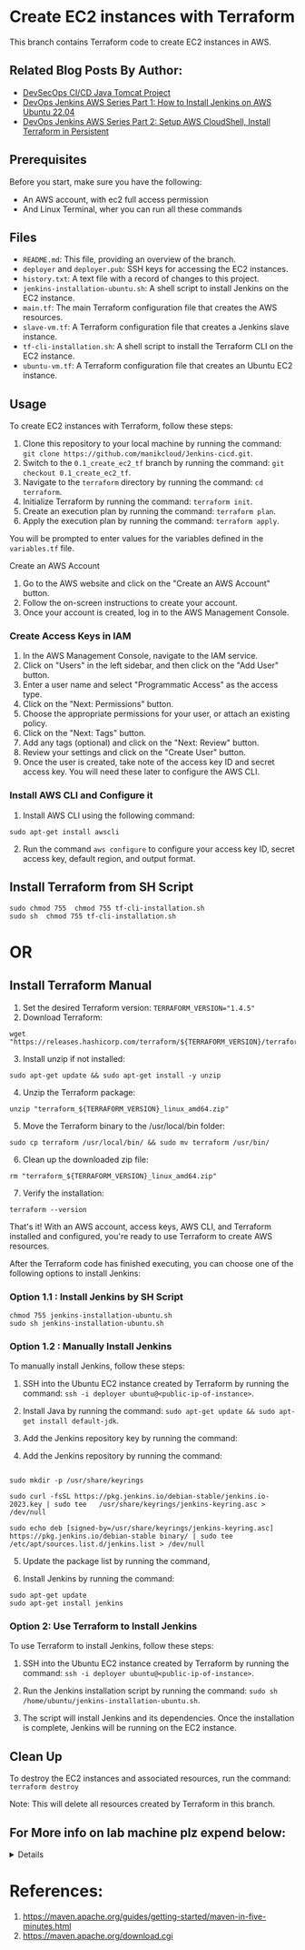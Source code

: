 # Create EC2 instances with Terraform

This branch contains Terraform code to create EC2 instances in AWS. 

## Related Blog Posts By Author:

- [DevSecOps CI/CD Java Tomcat Project](https://varunmanik1.medium.com/devsecops-cicd-java-tomcat-project-141d6b73e436)
- [DevOps Jenkins AWS Series Part 1: How to Install Jenkins on AWS Ubuntu 22.04](https://varunmanik1.medium.com/devops-jenkins-aws-series-part-1-how-to-install-jenkins-on-aws-ubuntu-22-04-cb0c3cdb055)
- [DevOps Jenkins AWS Series Part 2: Setup AWS CloudShell, Install Terraform in Persistent](https://varunmanik1.medium.com/devops-jenkins-aws-series-part-2-setup-aws-cloudshell-install-terraform-in-persistent-425dc0537cf5)


## Prerequisites

Before you start, make sure you have the following:

- An AWS account, with ec2 full access permission 
- And Linux Terminal, wher you can run all these commands 

## Files

- `README.md`: This file, providing an overview of the branch.
- `deployer` and `deployer.pub`: SSH keys for accessing the EC2 instances.
- `history.txt`: A text file with a record of changes to this project.
- `jenkins-installation-ubuntu.sh`: A shell script to install Jenkins on the EC2 instance.
- `main.tf`: The main Terraform configuration file that creates the AWS resources.
- `slave-vm.tf`: A Terraform configuration file that creates a Jenkins slave instance.
- `tf-cli-installation.sh`: A shell script to install the Terraform CLI on the EC2 instance.
- `ubuntu-vm.tf`: A Terraform configuration file that creates an Ubuntu EC2 instance.

## Usage

To create EC2 instances with Terraform, follow these steps:

1. Clone this repository to your local machine by running the command: `git clone https://github.com/manikcloud/Jenkins-cicd.git`.
2. Switch to the `0.1_create_ec2_tf` branch by running the command: `git checkout 0.1_create_ec2_tf`.
3. Navigate to the `terraform` directory by running the command: `cd terraform`.
4. Initialize Terraform by running the command: `terraform init`.
5. Create an execution plan by running the command: `terraform plan`.
6. Apply the execution plan by running the command: `terraform apply`.

You will be prompted to enter values for the variables defined in the `variables.tf` file. 


Create an AWS Account

1. Go to the AWS website and click on the "Create an AWS Account" button.
2. Follow the on-screen instructions to create your account.
3. Once your account is created, log in to the AWS Management Console.

### Create Access Keys in IAM

1. In the AWS Management Console, navigate to the IAM service.
2. Click on "Users" in the left sidebar, and then click on the "Add User" button.
3. Enter a user name and select "Programmatic Access" as the access type.
4. Click on the "Next: Permissions" button.
5. Choose the appropriate permissions for your user, or attach an existing policy.
6. Click on the "Next: Tags" button.
7. Add any tags (optional) and click on the "Next: Review" button.
8. Review your settings and click on the "Create User" button.
9. Once the user is created, take note of the access key ID and secret access key. You will need these later to configure the AWS CLI.

### Install AWS CLI and Configure it

1. Install AWS CLI using the following command: 
```
sudo apt-get install awscli
```
2. Run the command `aws configure` to configure your access key ID, secret access key, default region, and output format.

## Install Terraform from SH Script

```
sudo chmod 755  chmod 755 tf-cli-installation.sh 
sudo sh  chmod 755 tf-cli-installation.sh 

```
# OR

## Install Terraform Manual 
1. Set the desired Terraform version: `TERRAFORM_VERSION="1.4.5"`
2. Download Terraform: 
```
wget "https://releases.hashicorp.com/terraform/${TERRAFORM_VERSION}/terraform_${TERRAFORM_VERSION}_linux_amd64.zip"
```
3. Install unzip if not installed: 
```
sudo apt-get update && sudo apt-get install -y unzip
```
4. Unzip the Terraform package: 
```
unzip "terraform_${TERRAFORM_VERSION}_linux_amd64.zip"
```
5. Move the Terraform binary to the /usr/local/bin folder: 
```
sudo cp terraform /usr/local/bin/ && sudo mv terraform /usr/bin/
```
6. Clean up the downloaded zip file: 
```
rm "terraform_${TERRAFORM_VERSION}_linux_amd64.zip"
```
7. Verify the installation: 
```
terraform --version
```
That's it! With an AWS account, access keys, AWS CLI, and Terraform installed and configured, you're ready to use Terraform to create AWS resources.


After the Terraform code has finished executing, you can choose one of the following options to install Jenkins:

### Option 1.1 : Install Jenkins by SH Script

```
chmod 755 jenkins-installation-ubuntu.sh
sudo sh jenkins-installation-ubuntu.sh
```

### Option 1.2 : Manually Install Jenkins

To manually install Jenkins, follow these steps:

1. SSH into the Ubuntu EC2 instance created by Terraform by running the command:
 `ssh -i deployer ubuntu@<public-ip-of-instance>`.

2. Install Java by running the command:
 `sudo apt-get update && sudo apt-get install default-jdk`.

3. Add the Jenkins repository key by running the command:
 
4. Add the Jenkins repository by running the command: 

```

sudo mkdir -p /usr/share/keyrings

sudo curl -fsSL https://pkg.jenkins.io/debian-stable/jenkins.io-2023.key | sudo tee   /usr/share/keyrings/jenkins-keyring.asc > /dev/null

sudo echo deb [signed-by=/usr/share/keyrings/jenkins-keyring.asc]   https://pkg.jenkins.io/debian-stable binary/ | sudo tee   /etc/apt/sources.list.d/jenkins.list > /dev/null

```
5. Update the package list by running the command,

6. Install Jenkins by running the command:

```
sudo apt-get update
sudo apt-get install jenkins
   ```
### Option 2: Use Terraform to Install Jenkins

To use Terraform to install Jenkins, follow these steps:

1. SSH into the Ubuntu EC2 instance created by Terraform by running the command: 
`ssh -i deployer ubuntu@<public-ip-of-instance>`.

2. Run the Jenkins installation script by running the command:
`sudo sh /home/ubuntu/jenkins-installation-ubuntu.sh`.

3. The script will install Jenkins and its dependencies. Once the installation is complete, Jenkins will be running on the EC2 instance.

## Clean Up

To destroy the EC2 instances and associated resources, run the command: `terraform destroy`

Note: This will delete all resources created by Terraform in this branch.


## For More info on lab machine plz expend below:

<details>
# Jenkins-cicd
PG DO - CI/CD Pipeline with Jenkins Simplilearn 

# AWS Ubuntu VM Provisioning steps
-	Step 1:  Click on Launch Instance 
-	Step 2 : Click on Software Image (AMI)
-	Select Ubuntu 
-	Step 4: Key pair name – required
-	Click on Create new key pair
-	Put key pair name Jenkins-sl
-	& Download it 
-	Step 5 : Click on Launch Instance 
-	Step 6 : Select your VM and Click connect 
-	Step 7 :  You can see the terminal 
-	Step: Showing Github example

# Git Status
```
git --version 
```
## cretae Dir 
```
mkdir demo 
cd  demo 
```
## GIT & Ubuntu SSH connection
```
ssh-keygen 

"Hit enter button 3 time"

cat ~/.ssh/id_rsa.pub 
git clone git@github.com:manikcloud/Jenkins-cicd.git
history 
history | cut -c 8- 
```

# Jenkins installation on UBUNTU 18.04 & Ubuntu 22.04 

### Step 1
```
sudo apt-get update -y && sudo apt install openjdk-8-jdk -y
```
### Step 2: Downloading Key
```
sudo wget -q -O - https://pkg.jenkins.io/debian/jenkins.io.key | sudo apt-key add
```

### Step 3: Adding Key
```
sudo sh -c 'echo deb http://pkg.jenkins.io/debian-stable binary/ > /etc/apt/sources.list.d/jenkins.list'
```

### Step 4: Jenkins Package installation
```
sudo apt-get update -y && sudo apt install jenkins -y
sudo /etc/init.d/jenkins start
sudo service jenkins status 
```
### Step 5: Jenkins default password
```
sudo cat /home/labsuser/jenkins/secrets/initialAdminPassword
```
### Step 6: History command

```
history | cut -c 8- 

```
# Jenkins URL with port 8080
- http://x.x.x.x:8080/

Replace x with your ip 

# Change Security group rule for Jenkins 
```
-	Select your instance 
-	Down below select your security tab 
-	Click on the Security groups sg-0c51908b5fa4abf75 (launch-wizard-2)
-	Click on the action 
-	Click on EDIT INBOUND RULE
-	Select custom TCP and put port 8080
-	Custom ip should be 0.0.0.0/0
-	Click on Save the rule
```

# Common error

```
getting "E: Unable to locate package openjdk-8-jdk" message on java update
```

# Resolution 
Run this command

```
sudo apt update -y
```
# Plugin Installation 
dashboard>manage>jenkins>manage plugins>maven integration



# Jenkins Setting

```
Java_Home
/usr/lib/jvm/java-8-openjdk-amd64/
```

# Post Build Step

```
java -cp target/my-app-1.0-SNAPSHOT.jar com.mycompany.app.App

```

# This project is parameterized
```
echo "User First name is : $First_Name"
echo "User Last name is : $Last_Name"
echo "User Gender is : $Sex"

```
</details>

# References: 
1. https://maven.apache.org/guides/getting-started/maven-in-five-minutes.html
2. https://maven.apache.org/download.cgi




